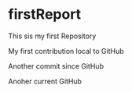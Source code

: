 # firstReport
This sis my first Repository

My first contribution local to GitHub

Another commit since GitHub

Anoher current GitHub
